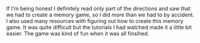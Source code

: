 If I'm being honest I definitely read only part of the directions and saw that we had to create a memory game, so I did more than we had to by accident. I also used many resources with figuring out how to create this memory game. It was quite difficult but the tutorials I had watched made it a little bit easier. The game was kind of fun when it was all finsihed. 
